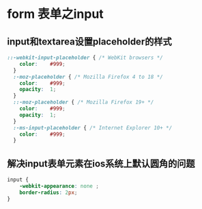 # form 表单之input
## input和textarea设置placeholder的样式

```css
::-webkit-input-placeholder { /* WebKit browsers */
    color:    #999;
  }
  :-moz-placeholder { /* Mozilla Firefox 4 to 18 */
    color:    #999;
    opacity:  1;
  }
  ::-moz-placeholder { /* Mozilla Firefox 19+ */
    color:    #999;
    opacity:  1;
  }
  :-ms-input-placeholder { /* Internet Explorer 10+ */
    color:    #999;
  }
```

## 解决input表单元素在ios系统上默认圆角的问题
```css
input {
    -webkit-appearance: none ;
    border-radius: 2px;
}
```